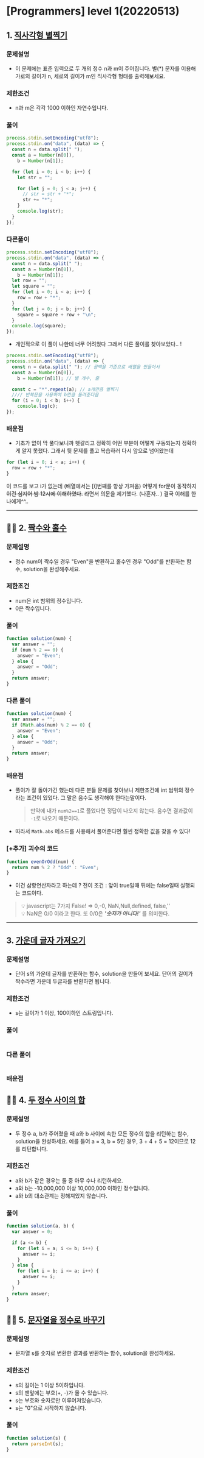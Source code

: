 # [Programmers] level 1(20220513)

## 1. [직사각형 별찍기](https://programmers.co.kr/learn/courses/30/lessons/12969?language=javascript)

### 문제설명

- 이 문제에는 표준 입력으로 두 개의 정수 n과 m이 주어집니다.
  별(\*) 문자를 이용해 가로의 길이가 n, 세로의 길이가 m인 직사각형 형태를 출력해보세요.

### 제한조건

- n과 m은 각각 1000 이하인 자연수입니다.

### 풀이

```js
process.stdin.setEncoding("utf8");
process.stdin.on("data", (data) => {
  const n = data.split(" ");
  const a = Number(n[0]),
    b = Number(n[1]);

  for (let i = 0; i < b; i++) {
    let str = "";

    for (let j = 0; j < a; j++) {
      // str = str + "*";
      str += "*";
    }
    console.log(str);
  }
});
```

### 다른풀이

```js
process.stdin.setEncoding("utf8");
process.stdin.on("data", (data) => {
  const n = data.split(" ");
  const a = Number(n[0]),
    b = Number(n[1]);
  let row = "";
  let square = "";
  for (let i = 0; i < a; i++) {
    row = row + "*";
  }
  for (let j = 0; j < b; j++) {
    square = square + row + "\n";
  }
  console.log(square);
});
```

- 개인적으로 이 풀이 나한테 너무 어려웠다 그래서 다른 풀이를 찾아보았다.. !

```js
process.stdin.setEncoding("utf8");
process.stdin.on("data", (data) => {
  const n = data.split(" "); // 공백을 기준으로 배열을 만들어서
  const a = Number(n[0]),
    b = Number(n[1]); // 별 개수, 줄

  const c = "*".repeat(a); // a개만큼 별찍기
  //// 반복문을 사용하여 b만큼 돌려준다음
  for (i = 0; i < b; i++) {
    console.log(c);
});
```

### 배운점

- 기초가 없이 막 풀다보니까 헷갈리고 정확히 어떤 부분이 어떻게 구동되는지 정확하게 알지 못했다. 그래서 뒷 문제를 풀고 복습하러 다시 앞으로 넘어왔는데

```js
for (let i = 0; i < a; i++) {
  row = row + "*";
}
```

이 코드를 보고 i가 없는데 (배열에서는 [i]번째를 항상 가져옴) 어떻게 for문이 동작하지  
~~이건 심지어 밤 12시에 이해하였다.~~ 라면서 의문을 제기했다. (나혼자.. ) 결국 이해를 한 나에게^^..

---

## 👌🏻 2. [짝수와 홀수](https://programmers.co.kr/learn/courses/30/lessons/12937)

### 문제설명

- 정수 num이 짝수일 경우 "Even"을 반환하고 홀수인 경우 "Odd"를 반환하는 함수, solution을 완성해주세요.

### 제한조건

- num은 int 범위의 정수입니다.
- 0은 짝수입니다.

### 풀이

```js
function solution(num) {
  var answer = "";
  if (num % 2 == 0) {
    answer = "Even";
  } else {
    answer = "Odd";
  }
  return answer;
}
```

### 다른 풀이

```js
function solution(num) {
  var answer = "";
  if (Math.abs(num) % 2 == 0) {
    answer = "Even";
  } else {
    answer = "Odd";
  }
  return answer;
}
```

### 배운점

- 풀이가 잘 돌아가긴 했는데 다른 분들 문제를 찾아보니 제한조건에 int 범위의 정수라는 조건이 있었다. 그 말은 음수도 생각해야 한다는말이다.
  > 만약에 내가 `num%2==1`로 풀었다면 정답이 나오지 않는다. 음수면 결과값이 `-1`로 나오기 때문이다.
- 따라서 `Math.abs` 메소드를 사용해서 풀어준다면 훨씬 정확한 값을 찾을 수 있다!

### [+추가] 괴수의 코드

```js
function evenOrOdd(num) {
  return num % 2 ? "Odd" : "Even";
}
```

- 이건 삼항연산자라고 하는데 ? 전이 조건 : 앞이 true일때 뒤에는 false일때 실행되는 코드이다.

> 💡 javascript는 7가지 False! => 0,-0, NaN,Null,defined, false,''<br>
> 💡 NaN은 0/0 이라고 한다. 또 0/0은 **_'숫자가 아니다!'_** 를 의미한다.

---

## 3. [가운데 글자 가져오기](https://programmers.co.kr/learn/courses/30/lessons/12903)

### 문제설명

- 단어 s의 가운데 글자를 반환하는 함수, solution을 만들어 보세요. 단어의 길이가 짝수라면 가운데 두글자를 반환하면 됩니다.

### 제한조건

- s는 길이가 1 이상, 100이하인 스트링입니다.

### 풀이

```js

```

### 다른 풀이

```js

```

### 배운점

## 👌🏻 4. [두 정수 사이의 합](https://programmers.co.kr/learn/courses/30/lessons/12912)

### 문제설명

- 두 정수 a, b가 주어졌을 때 a와 b 사이에 속한 모든 정수의 합을 리턴하는 함수, solution을 완성하세요. 예를 들어 a = 3, b = 5인 경우, 3 + 4 + 5 = 12이므로 12를 리턴합니다.

### 제한조건

- a와 b가 같은 경우는 둘 중 아무 수나 리턴하세요.
- a와 b는 -10,000,000 이상 10,000,000 이하인 정수입니다.
- a와 b의 대소관계는 정해져있지 않습니다.

### 풀이

```js
function solution(a, b) {
  var answer = 0;

  if (a <= b) {
    for (let i = a; i <= b; i++) {
      answer += i;
    }
  } else {
    for (let i = b; i <= a; i++) {
      answer += i;
    }
  }
  return answer;
}
```

## 👌🏻 5. [문자열을 정수로 바꾸기](https://programmers.co.kr/learn/courses/30/lessons/12925)

### 문제설명

- 문자열 s를 숫자로 변환한 결과를 반환하는 함수, solution을 완성하세요.

### 제한조건

- s의 길이는 1 이상 5이하입니다.
- s의 맨앞에는 부호(+, -)가 올 수 있습니다.
- s는 부호와 숫자로만 이루어져있습니다.
- s는 "0"으로 시작하지 않습니다.

### 풀이

```js
function solution(s) {
  return parseInt(s);
}
```
